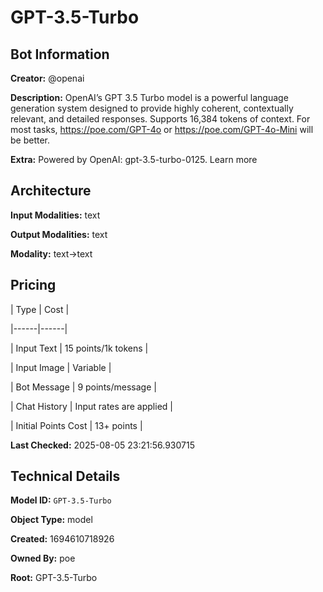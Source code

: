 # GPT-3.5-Turbo

## Bot Information

**Creator:** @openai

**Description:** OpenAI’s GPT 3.5 Turbo model is a powerful language generation system designed to provide highly coherent, contextually relevant, and detailed responses. Supports 16,384 tokens of context. For most tasks, https://poe.com/GPT-4o or https://poe.com/GPT-4o-Mini will be better.

**Extra:** Powered by OpenAI: gpt-3.5-turbo-0125. Learn more


## Architecture

**Input Modalities:** text

**Output Modalities:** text

**Modality:** text->text


## Pricing

| Type | Cost |

|------|------|

| Input Text | 15 points/1k tokens |

| Input Image | Variable |

| Bot Message | 9 points/message |

| Chat History | Input rates are applied |

| Initial Points Cost | 13+ points |


**Last Checked:** 2025-08-05 23:21:56.930715


## Technical Details

**Model ID:** `GPT-3.5-Turbo`

**Object Type:** model

**Created:** 1694610718926

**Owned By:** poe

**Root:** GPT-3.5-Turbo
